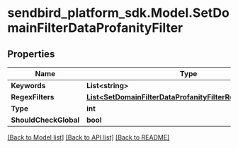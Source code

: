 
# sendbird_platform_sdk.Model.SetDomainFilterDataProfanityFilter

## Properties

Name | Type | Description | Notes
------------ | ------------- | ------------- | -------------
**Keywords** | **List&lt;string&gt;** |  | [optional] 
**RegexFilters** | [**List&lt;SetDomainFilterDataProfanityFilterRegexFiltersInner&gt;**](SetDomainFilterDataProfanityFilterRegexFiltersInner.md) |  | [optional] 
**Type** | **int** |  | [optional] 
**ShouldCheckGlobal** | **bool** |  | [optional] 

[[Back to Model list]](../README.md#documentation-for-models)
[[Back to API list]](../README.md#documentation-for-api-endpoints)
[[Back to README]](../README.md)

